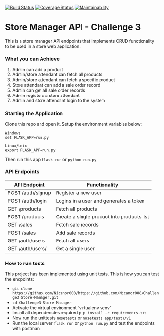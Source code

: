 [![Build Status](https://travis-ci.com/Nicanor008/Challenge3-Store-Manager.svg?branch=develop)](https://travis-ci.com/Nicanor008/Challenge3-Store-Manager)
[![Coverage Status](https://coveralls.io/repos/github/Nicanor008/Challenge3-Store-Manager/badge.svg?branch=ft-feedback-161661479)](https://coveralls.io/github/Nicanor008/Challenge3-Store-Manager?branch=ft-feedback-161661479)
[![Maintainability](https://api.codeclimate.com/v1/badges/2ae2f909c47dbe872ff6/maintainability)](https://codeclimate.com/github/Nicanor008/Challenge3-Store-Manager/maintainability)


# Store Manager API - Challenge 3
This is a store manager API endpoints that implements CRUD functionality to be used in a store web application.

### What you can Achieve
1. Admin can add a product
2. Admin/store attendant can fetch all products
3. Admin/store attendant can fetch a specific product
4. Store attendant can add a sale order record
5. Admin can get all sale order records
6. Admin registers a store attendant
7. Admin and store attendant login to the system

### Starting the Application
Clone this repo and open it. Setup the environment variables below:
```
Windows
set FLASK_APP=run.py

Linux/Unix
export FLASK_APP=run.py
```
Then run this app
```flask run```
or 
```python run.py```

### API Endpoints
| API Endpoint | Functionality |
| -----------  | ------------- |
| POST /auth/signup |  Register a new user |
| POST /auth/login |  Logins in a user and generates a token |
| GET /products |  Fetch all products |
| POST /products |  Create a single product into products list |
| GET /sales |  Fetch sale records |
| POST /sales |  Add sale records |
| GET /auth/users |  Fetch all users |
| GET /auth/users/<email> |  Get a single user |


### How to run tests
This project has been implemented using unit tests. This is how you can test the endpoints:
* `git clone https://github.com/Nicanor008/https://github.com/Nicanor008/Challenge3-Store-Manager.git`
* `cd Challenge3-Store-Manager`
* Activate the virtual environment `virtualenv venv'
* Install all dependencies required `pip install -r requirements.txt`
* Now run the unittests `nosetests` or `nosetests app/tests/v1`
* Run the local server `flask run` or `python run.py` and test the endpoints with postman


